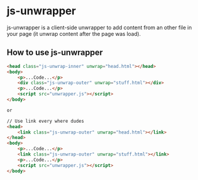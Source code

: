 # js-unwrapper

js-unwrapper is a client-side unwrapper to add content from an other file in your page (it unwrap content after the page was load).

How to use js-unwrapper
------------
```html
<head class="js-unwrap-inner" unwrap="head.html"></head>
<body>
    <p>...Code...</p>
    <div class="js-unwrap-outer" unwrap="stuff.html"></div>
    <p>...Code...</p>
    <script src="unwrapper.js"></script>
</body>

or 

// Use link every where dudes
<head>
    <link class="js-unwrap-outer" unwrap="head.html"></link>
</head>
<body>
    <p>...Code...</p>
    <link class="js-unwrap-outer" unwrap="stuff.html"></link>
    <p>...Code...</p>
    <script src="unwrapper.js"></script>
</body>
```
